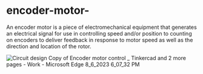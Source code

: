 # encoder-motor-
An encoder motor is a piece of electromechanical equipment that generates an electrical signal for use in controlling speed and/or position to counting on encoders to deliver feedback in response to motor speed as well as the direction and location of the rotor.

![Circuit design Copy of Encoder motor control _ Tinkercad and 2 more pages - Work - Microsoft​ Edge 8_6_2023 6_07_32 PM](https://github.com/SafiyaAli84/encoder-motor-/assets/140127999/bfed4d6e-cb7b-4d94-9b4a-ccc351acbb09)

